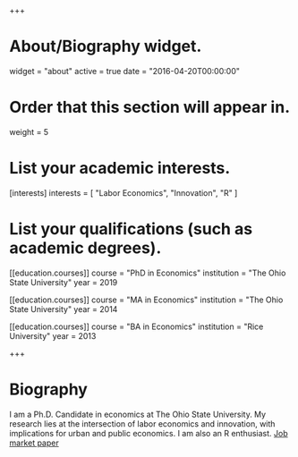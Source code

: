 +++
# About/Biography widget.
widget = "about"
active = true
date = "2016-04-20T00:00:00"

# Order that this section will appear in.
weight = 5

# List your academic interests.
[interests]
  interests = [
    "Labor Economics",
    "Innovation",
    "R"
  ]

# List your qualifications (such as academic degrees).
[[education.courses]]
  course = "PhD in Economics"
  institution = "The Ohio State University"
  year = 2019

[[education.courses]]
  course = "MA in Economics"
  institution = "The Ohio State University"
  year = 2014

[[education.courses]]
  course = "BA in Economics"
  institution = "Rice University"
  year = 2013
 
+++

# Biography

I am a Ph.D. Candidate in economics at The Ohio State University. My research lies at the intersection of labor economics and innovation, with implications for urban and public economics. I am also an R enthusiast. [Job market paper](/pdf/uncertainty.pdf)
